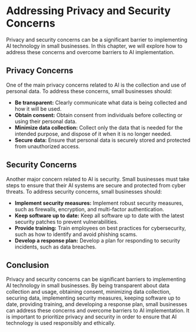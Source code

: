Addressing Privacy and Security Concerns
===========================================================================================

Privacy and security concerns can be a significant barrier to implementing AI technology in small businesses. In this chapter, we will explore how to address these concerns and overcome barriers to AI implementation.

Privacy Concerns
----------------

One of the main privacy concerns related to AI is the collection and use of personal data. To address these concerns, small businesses should:

* **Be transparent:** Clearly communicate what data is being collected and how it will be used.
* **Obtain consent:** Obtain consent from individuals before collecting or using their personal data.
* **Minimize data collection:** Collect only the data that is needed for the intended purpose, and dispose of it when it is no longer needed.
* **Secure data:** Ensure that personal data is securely stored and protected from unauthorized access.

Security Concerns
-----------------

Another major concern related to AI is security. Small businesses must take steps to ensure that their AI systems are secure and protected from cyber threats. To address security concerns, small businesses should:

* **Implement security measures:** Implement robust security measures, such as firewalls, encryption, and multi-factor authentication.
* **Keep software up to date:** Keep all software up to date with the latest security patches to prevent vulnerabilities.
* **Provide training:** Train employees on best practices for cybersecurity, such as how to identify and avoid phishing scams.
* **Develop a response plan:** Develop a plan for responding to security incidents, such as data breaches.

Conclusion
----------

Privacy and security concerns can be significant barriers to implementing AI technology in small businesses. By being transparent about data collection and usage, obtaining consent, minimizing data collection, securing data, implementing security measures, keeping software up to date, providing training, and developing a response plan, small businesses can address these concerns and overcome barriers to AI implementation. It is important to prioritize privacy and security in order to ensure that AI technology is used responsibly and ethically.
